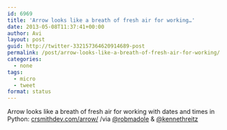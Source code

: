 ```yaml
---
id: 6969
title: 'Arrow looks like a breath of fresh air for working…'
date: 2013-05-08T11:37:41+00:00
author: Avi
layout: post
guid: http://twitter-332157364620914689-post
permalink: /post/arrow-looks-like-a-breath-of-fresh-air-for-working/
categories:
  - none
tags:
  - micro
  - tweet
format: status
---
```

Arrow looks like a breath of fresh air for working with dates and times in Python: [crsmithdev.com/arrow/](http://crsmithdev.com/arrow/) /via [@robmadole](http://twitter.com/robmadole) & [@kennethreitz](http://twitter.com/kennethreitz)